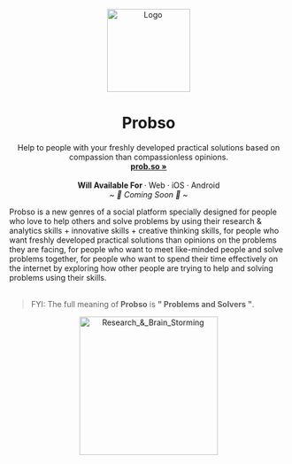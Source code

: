 <p align="center">
  <a href="#">
    
  </a>
  <p align="center">
   <img width="150" height="150" src="https://us-east-1.tixte.net/uploads/share.tixte.co/probso_logo-only.png" alt="Logo">
  </p>
  <h1 align="center"><b>Probso</b></h1>
  <p align="center">
  Help to people with your freshly developed practical solutions based on compassion than compassionless opinions.
    <br />
    <a href="https://prob.so"><strong>prob.so »</strong></a>
    <br />
    <br />
    <b>Will Available For </b>
    ·
    Web
    ·
    iOS
    ·
    Android
    <br />
    <i>~ 🎉 Coming Soon 🎉 ~</i>
  </p>
</p>
Probso is a new genres of a social platform specially designed for people who love to help others and solve problems by using their research & analytics skills + innovative skills + creative thinking skills, for people who want freshly developed practical solutions than opinions on the problems they are facing, for people who want to meet like-minded people and solve problems together, for people who want to spend their time effectively on the internet by exploring how other people are trying to help and solving problems using their skills.
<br/>
<br/>

> FYI: The full meaning of <b>Probso</b> is <b>" Problems and Solvers "</b>.

<p align="center">
  <img width="auto" height="250" src="https://us-east-1.tixte.net/uploads/share.tixte.co/together_improve.png" alt="Research_&_Brain_Storming">
</p>

